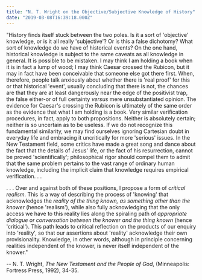 ```yaml
---
title: "N. T. Wright on the Objective/Subjective Knowledge of History"
date: "2019-03-08T16:39:18.000Z"
---
```

"History finds itself stuck between the two poles. Is it a sort of 'objective' knowledge, or is it all really 'subjective'? Or is this a false dichotomy? What sort of knowledge do we have of historical events? On the one hand, historical knowledge is subject to the same caveats as all knowledge in general. It is possible to be mistaken. I may think I am holding a book when it is in fact a lump of wood; I may think Caesar crossed the Rubicon, but it may in fact have been conceivable that someone else got there first. When, therefore, people talk anxiously about whether there is 'real proof' for this or that historical 'event', usually concluding that there is not, the chances are that they are at least dangerously near the edge of the positivist trap, the false either-or of full certainty _versus_ mere unsubstantiated opinion. The evidence for Caesar's crossing the Rubicon is ultimately of the same order as the evidence that what I am holding is a book. Very similar verification procedures, in fact, apply to both propositions. Neither is absolutely certain; neither is so uncertain as to be useless. If we do not recognize this fundamental similarity, we may find ourselves ignoring Cartesian doubt in everyday life and embracing it uncritically for more 'serious' issues. In the New Testament field, some critics have made a great song and dance about the fact that the details of Jesus' life, or the fact of his resurrection, cannot be proved 'scientifically'; philosophical rigor should compel them to admit that the same problem pertains to the vast range of ordinary human knowledge, including the implicit claim that knowledge requires empirical verification. . .

. . . Over and against both of these positions, I propose a form of _critical realism._ This is a way of describing the process of 'knowing' that acknowledges the _reality of the thing known, as something other than the knower_ (hence 'realism'), while also fully acknowledging that the only access we have to this reality lies along the spiraling path of _appropriate dialogue or conversation between the knower and the thing known_ (hence 'critical'). This path leads to critical reflection on the products of our enquiry into 'reality', so that our assertions about 'reality' acknowledge their own provisionality. Knowledge, in other words, although in principle concerning realities independent of the knower, is never itself independent of the knower."

\-- N. T. Wright, _The New Testament and the People of God_, (Minneapolis: Fortress Press, 1992), 34-35.